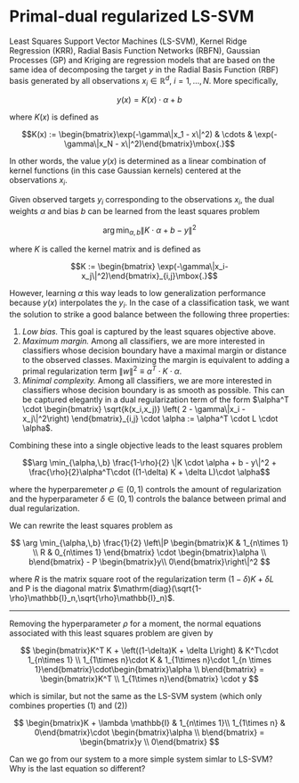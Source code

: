 # Primal-dual regularized LS-SVM

Least Squares Support Vector Machines (LS-SVM), Kernel Ridge Regression (KRR), Radial Basis Function Networks (RBFN), Gaussian Processes (GP) and Kriging are regression models that are based on the same idea of decomposing the target $y$ in the Radial Basis Function (RBF) basis generated by all observations $x_i \in \mathbb{R}^d$, $i=1,\ldots,N$. More specifically,

$$y(x) = K(x) \cdot \alpha + b$$

where $K(x)$ is defined as

$$K(x) := \begin{bmatrix}\exp(-\gamma\|x_1 - x\|^2) & \cdots & \exp(-\gamma\|x_N - x\|^2)\end{bmatrix}\mbox{.}$$

In other words, the value $y(x)$ is determined as a linear combination of kernel functions (in this case Gaussian kernels) centered at the observations $x_i$.

Given observed targets $y_i$ corresponding to the observations $x_i$, the dual weights $\alpha$ and bias $b$ can be learned from the least squares problem

$$\arg \min_{\alpha,\,b} \|K \cdot \alpha + b - y\|^2$$

where $K$ is called the kernel matrix and is defined as

$$K := \begin{bmatrix} \exp(-\gamma\|x_i-x_j\|^2)\end{bmatrix}_{i,j}\mbox{.}$$

However, learning $\alpha$ this way leads to low generalization performance because $y(x)$ interpolates the $y_i$. In the case of a classification task, we want the solution to strike a good balance between the following three properties:

1. _Low bias._ This goal is captured by the least squares objective above.
2. _Maximum margin._ Among all classifiers, we are more interested in classifiers whose decision boundary have a maximal margin or distance to the observed classes. Maximizing the margin is equivalent to adding a primal regularization term $\|w\|^2 \equiv \alpha^T\cdot K \cdot \alpha$.
3. _Minimal complexity._ Among all classifiers, we are more interested in classifiers whose decision boundary is as smooth as possible. This can be captured elegantly in a dual regularization term of the form $\alpha^T \cdot \begin{bmatrix} \sqrt{k(x_i,x_j)} \left( 2 - \gamma\|x_i - x_j\|^2\right) \end{bmatrix}_{i,j} \cdot \alpha := \alpha^T \cdot L \cdot \alpha$.

Combining these into a single objective leads to the least squares problem

$$\arg \min_{\alpha,\,b} \frac{1-\rho}{2} \|K \cdot \alpha + b - y\|^2 + \frac{\rho}{2}\alpha^T\cdot ((1-\delta) K + \delta L)\cdot \alpha$$

where the hyperparemeter $\rho \in (0,1)$ controls the amount of regularization and the hyperparameter $\delta \in (0,1)$ controls the balance between primal and dual regularization.

We can rewrite the least squares problem as

$$
\arg \min_{\alpha,\,b} \frac{1}{2} \left\|P \begin{bmatrix}K & 1_{n\times 1} \\  R & 0_{n\times 1} \end{bmatrix} \cdot \begin{bmatrix}\alpha \\ b\end{bmatrix} - P \begin{bmatrix}y\\ 0\end{bmatrix}\right\|^2
$$

where $R$ is the matrix square root of the regularization term $(1-\delta)K + \delta L$ and P is the diagonal matrix $\mathrm{diag}(\sqrt{1-\rho}\mathbb{I}_n,\sqrt{\rho}\mathbb{I}_n)$.

---

Removing the hyperparameter $\rho$ for a moment, the normal equations associated with this least squares problem are given by

$$
\begin{bmatrix}K^T K + \left((1-\delta)K + \delta L\right) & K^T\cdot 1_{n\times 1} \\ 1_{1\times n}\cdot K & 1_{1\times n}\cdot 1_{n \times 1}\end{bmatrix}\cdot\begin{bmatrix}\alpha \\ b\end{bmatrix} = \begin{bmatrix}K^T \\ 1_{1\times n}\end{bmatrix} \cdot y
$$

which is similar, but not the same as the LS-SVM system (which only combines properties (1) and (2))

$$
\begin{bmatrix}K + \lambda \mathbb{I} & 1_{n\times 1}\\ 1_{1\times n} & 0\end{bmatrix}\cdot \begin{bmatrix}\alpha \\  b\end{bmatrix} = \begin{bmatrix}y \\ 0\end{bmatrix}
$$

Can we go from our system to a more simple system simlar to LS-SVM? Why is the last equation so different?
